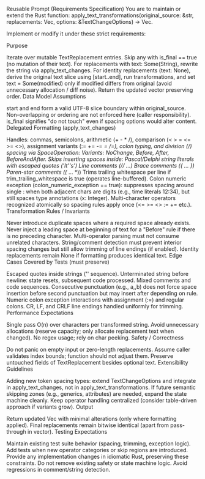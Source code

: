Reusable Prompt (Requirements Specification)
You are to maintain or extend the Rust function: apply_text_transformations(original_source: &str, replacements: Vec<TextReplacement>, options: &TextChangeOptions) -> Vec<TextReplacement>.

Implement or modify it under these strict requirements:

Purpose

Iterate over mutable TextReplacement entries.
Skip any with is_final == true (no mutation of their text).
For replacements with text: Some(String), rewrite the string via apply_text_changes.
For identity replacements (text: None), derive the original text slice using [start..end], run transformations, and set text = Some(modified) only if modified differs from original (avoid unnecessary allocation / diff noise).
Return the updated vector preserving order.
Data Model Assumptions

start and end form a valid UTF-8 slice boundary within original_source.
Non-overlapping or ordering are not enforced here (caller responsibility).
is_final signifies "do not touch" even if spacing options would alter content.
Delegated Formatting (apply_text_changes)

Handles: commas, semicolons, arithmetic (+ - * /), comparison (< > = <= >= <>), assignment variants (:= += -= *= /=), colon typing, and division (/) spacing via SpaceOperation:
Variants: NoChange, Before, After, BeforeAndAfter.
Skips inserting spaces inside:
Pascal/Delphi string literals with escaped quotes ('It''s')
Line comments (// ...)
Brace comments ({ ... })
Paren-star comments ((* ... *))
Trims trailing whitespace per line if trim_trailing_whitespace is true (operates line-buffered).
Colon numeric exception (colon_numeric_exception == true): suppresses spacing around single : when both adjacent chars are digits (e.g., time literals 12:34), but still spaces type annotations (x: Integer).
Multi-character operators recognized atomically so spacing rules apply once (<= >= <> := += etc.).
Transformation Rules / Invariants

Never introduce duplicate spaces where a required space already exists.
Never inject a leading space at beginning of text for a "Before" rule if there is no preceding character.
Multi-operator parsing must not consume unrelated characters.
String/comment detection must prevent interior spacing changes but still allow trimming of line endings (if enabled).
Identity replacements remain None if formatting produces identical text.
Edge Cases Covered by Tests (must preserve)

Escaped quotes inside strings ('' sequence).
Unterminated string before newline: state resets, subsequent code processed.
Mixed comments and code sequences.
Consecutive punctuation (e.g., a,,b) does not force space insertion before second punctuation but may insert after depending on rule.
Numeric colon exception interactions with assignment (:=) and regular colons.
CR, LF, and CRLF line endings handled uniformly for trimming.
Performance Expectations

Single pass O(n) over characters per transformed string.
Avoid unnecessary allocations (reserve capacity; only allocate replacement text when changed).
No regex usage; rely on char peeking.
Safety / Correctness

Do not panic on empty input or zero-length replacements.
Assume caller validates index bounds; function should not adjust them.
Preserve untouched fields of TextReplacement besides optional text.
Extensibility Guidelines

Adding new token spacing types: extend TextChangeOptions and integrate in apply_text_changes, not in apply_text_transformations.
If future semantic skipping zones (e.g., generics, attributes) are needed, expand the state machine cleanly.
Keep operator handling centralized (consider table-driven approach if variants grow).
Output

Return updated Vec<TextReplacement> with minimal alterations (only where formatting applied).
Final replacements remain bitwise identical (apart from pass-through in vector).
Testing Expectations

Maintain existing test suite behavior (spacing, trimming, exception logic).
Add tests when new operator categories or skip regions are introduced.
Provide any implementation changes in idiomatic Rust, preserving these constraints. Do not remove existing safety or state machine logic. Avoid regressions in comment/string detection.